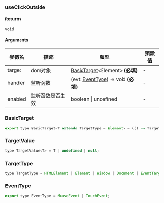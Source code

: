 ### useClickOutside

#### Returns
`void`

#### Arguments
|參數名|描述|類型|預設值|
|---|---|---|---|
|target|dom对象|[BasicTarget](#BasicTarget)&lt;Element&gt;  **(必填)**|-|
|handler|监听函数|(evt: [EventType](#EventType)) => void  **(必填)**|-|
|enabled|监听函数是否生效|boolean \| undefined |-|

### BasicTarget

```js
export type BasicTarget<T extends TargetType = Element> = (() => TargetValue<T>) | TargetValue<T> | MutableRefObject<TargetValue<T>>;
```

### TargetValue

```js
type TargetValue<T> = T | undefined | null;
```

### TargetType

```js
type TargetType = HTMLElement | Element | Window | Document | EventTarget;
```

### EventType

```js
export type EventType = MouseEvent | TouchEvent;
```